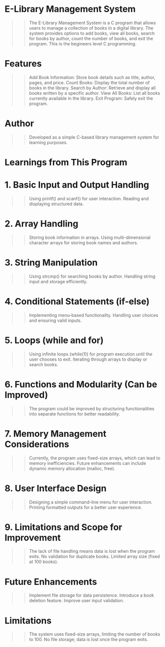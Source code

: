 # E-Library Management System
>>The E-Library Management System is a C program that allows users to manage a collection of books in a digital library. The system provides options to add books, view all books, search for books by author, count the number of books, and exit the program. This is the begineers level C programming.

# Features
>> Add Book Information: Store book details such as title, author, pages, and price.
>> Count Books: Display the total number of books in the library.
>> Search by Author: Retrieve and display all books written by a specific author.
>> View All Books: List all books currently available in the library.
>> Exit Program: Safely exit the program.

# Author
>> Developed as a simple C-based library management system for learning purposes.

# Learnings from This Program

# 1. Basic Input and Output Handling
>> Using printf() and scanf() for user interaction.
>> Reading and displaying structured data.

# 2. Array Handling
>> Storing book information in arrays.
>> Using multi-dimensional character arrays for storing book names and authors.

# 3. String Manipulation
>> Using strcmp() for searching books by author.
>> Handling string input and storage efficiently.

# 4. Conditional Statements (if-else)
>> Implementing menu-based functionality.
>> Handling user choices and ensuring valid inputs.

# 5. Loops (while and for)
>> Using infinite loops (while(1)) for program execution until the user chooses to exit.
>> Iterating through arrays to display or search books.

# 6. Functions and Modularity (Can be Improved)
>> The program could be improved by structuring functionalities into separate functions for better readability.

# 7. Memory Management Considerations
>> Currently, the program uses fixed-size arrays, which can lead to memory inefficiencies.
>> Future enhancements can include dynamic memory allocation (malloc, free).

# 8. User Interface Design
>> Designing a simple command-line menu for user interaction.
>> Printing formatted outputs for a better user experience.

# 9. Limitations and Scope for Improvement
>> The lack of file handling means data is lost when the program exits.
>> No validation for duplicate books.
>> Limited array size (fixed at 100 books).

# Future Enhancements
>> Implement file storage for data persistence.
>> Introduce a book deletion feature.
>> Improve user input validation.

# Limitations
>> The system uses fixed-size arrays, limiting the number of books to 100.
>>  No file storage; data is lost once the program exits.
